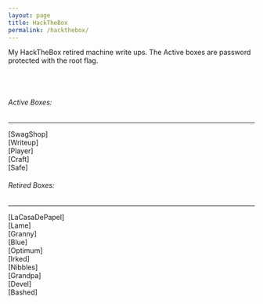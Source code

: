 ```yaml
---
layout: page
title: HackTheBox
permalink: /hackthebox/
---
```

My HackTheBox retired machine write ups. The Active boxes are password protected with the root flag.
<script src="https://www.hackthebox.eu/badge/109871"></script>
<br><br>
<h6>Active Boxes:</h6>
<hr>
[SwagShop]
<br>
[Writeup]
<br>
[Player]
<br>
[Craft]
<br>
[Safe]

<br>
<h6>Retired Boxes:</h6>
<hr>
[LaCasaDePapel]
<br>
[Lame]
<br>
[Granny]
<br>
[Blue]
<br>
[Optimum]
<br>
[Irked]
<br>
[Nibbles]
<br>
[Grandpa]
<br>
[Devel]
<br>
[Bashed]




[SwagShop]: https://hok.ninja/2019/08/16/htb-swagshop
[Writeup]: https://hok.ninja/2019/07/27/htb-writeup
[Player]: https://hok.ninja/2019/07/26/htb-player
[Craft]: https://hok.ninja/2019/07/23/htb-craft
[Safe]: https://hok.ninja/2019/08/01/htb-safe

[Lame]: https://hok.ninja/2019/04/20/htb-lame
[Granny]: https://hok.ninja/2019/04/20/htb-granny
[Blue]: https://hok.ninja/2019/04/23/htb-blue
[Optimum]: https://hok.ninja/2019/05/04/htb-optimum
[Irked]: https://hok.ninja/2019/05/15/htb-irked
[Nibbles]: https://hok.ninja/2019/05/15/htb-nibbles
[Grandpa]: https://hok.ninja/2019/05/15/htb-grandpa
[Devel]: https://hok.ninja/2019/05/15/htb-devel
[Bashed]: https://hok.ninja/2019/05/15/htb-bashed
[LaCasaDePapel]: https://hok.ninja/2019/07/25/htb-lacasadepapel
